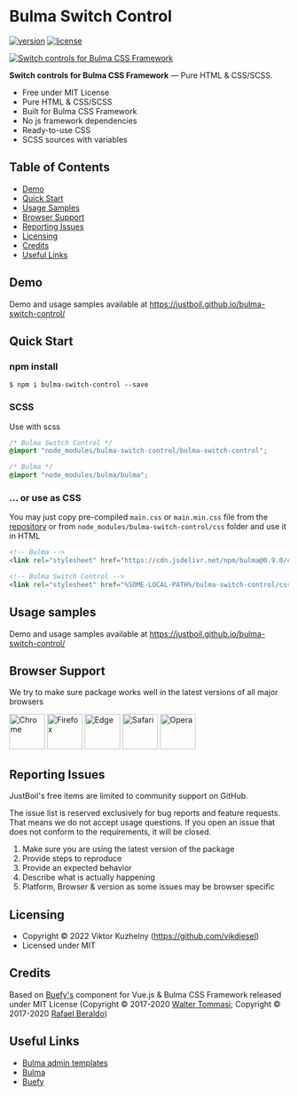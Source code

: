 # Bulma Switch Control

[![version](https://img.shields.io/npm/v/bulma-switch-control.svg)](https://www.npmjs.com/package/bulma-switch-control/)  [![license](https://img.shields.io/badge/license-MIT-blue.svg)](https://justboil.github.io/bulma-switch-control/)

[![Switch controls for Bulma CSS Framework](https://justboil.me/images/bulma-switch-control/repository-preview-hi-res.png?v=1.1)](https://justboil.github.io/bulma-switch-control/)

**Switch controls for Bulma CSS Framework** &mdash; Pure HTML & CSS/SCSS.

* Free under MIT License
* Pure HTML & CSS/SCSS
* Built for Bulma CSS Framework
* No js framework dependencies
* Ready-to-use CSS
* SCSS sources with variables

## Table of Contents

* [Demo](#demo)
* [Quick Start](#quick-start)
* [Usage Samples](#usage-samples)
* [Browser Support](#browser-support)
* [Reporting Issues](#reporting-issues)
* [Licensing](#licensing)
* [Credits](#credits)
* [Useful Links](#useful-links)

## Demo

Demo and usage samples available at https://justboil.github.io/bulma-switch-control/

## Quick Start

### npm install

```shell script
$ npm i bulma-switch-control --save
``` 

### SCSS

Use with scss

```scss
/* Bulma Switch Control */
@import "node_modules/bulma-switch-control/bulma-switch-control";

/* Bulma */
@import "node_modules/bulma/bulma";
```

### ... or use as CSS

You may just copy pre-compiled `main.css` or `main.min.css` file from the [repository](https://github.com/justboil/bulma-switch-control/tree/master/css) or from `node_modules/bulma-switch-control/css` folder and use it in HTML

```html
<!-- Bulma -->
<link rel="stylesheet" href="https://cdn.jsdelivr.net/npm/bulma@0.9.0/css/bulma.min.css">

<!-- Bulma Switch Control -->
<link rel="stylesheet" href="%SOME-LOCAL-PATH%/bulma-switch-control/css/main.min.css">
```

## Usage samples

Demo and usage samples available at https://justboil.github.io/bulma-switch-control/

## Browser Support

We try to make sure package works well in the latest versions of all major browsers

<img src="https://justboil.me/images/browsers-svg/chrome.svg" width="64" height="64" alt="Chrome"> <img src="https://justboil.me/images/browsers-svg/firefox.svg" width="64" height="64" alt="Firefox"> <img src="https://justboil.me/images/browsers-svg/edge.svg" width="64" height="64" alt="Edge"> <img src="https://justboil.me/images/browsers-svg/safari.svg" width="64" height="64" alt="Safari"> <img src="https://justboil.me/images/browsers-svg/opera.svg" width="64" height="64" alt="Opera">

## Reporting Issues

JustBoil's free items are limited to community support on GitHub.

The issue list is reserved exclusively for bug reports and feature requests. That means we do not accept usage questions. If you open an issue that does not conform to the requirements, it will be closed.

1. Make sure you are using the latest version of the package
2. Provide steps to reproduce
3. Provide an expected behavior
4. Describe what is actually happening 
5. Platform, Browser & version as some issues may be browser specific

## Licensing

* Copyright &copy; 2022 Viktor Kuzhelny (https://github.com/vikdiesel)
* Licensed under MIT

## Credits

Based on [Buefy's](https://github.com/buefy/buefy) component for Vue.js & Bulma CSS Framework released under MIT License (Copyright &copy; 2017-2020 [Walter Tommasi](https://github.com/jtommy); Copyright &copy; 2017-2020 [Rafael Beraldo](https://github.com/rafaelpimpa))

## Useful Links

- [Bulma admin templates](https://justboil.me/bulma-admin-template/)
- [Bulma](https://bulma.io)
- [Buefy](https://buefy.org)
